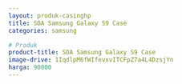 ```yaml
---
layout: produk-casinghp
title: SOA Samsung Galaxy S9 Case
categories: samsung

# Produk
product-title: SOA Samsung Galaxy S9 Case
image-drive: 1IqdlpM6fWIfevxvITCFpZ7a4L4DzsjYn
harga: 90000
---
```

